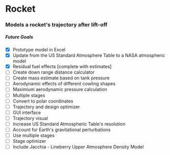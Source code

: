 # Rocket
### Models a rocket's trajectory after lift-off
##### Future Goals
- [x] Prototype model in Excel
- [x] Update from the US Standard Atmosphere Table to a NASA atmospheric model
- [x] Residual fuel effects [complete with estimates]
- [ ] Create down range distance calculator
- [ ] Create mass estimate based on tank pressure
- [ ] Aerodynamic effects of different cowling shapes
- [ ] Maximium aerodynamic pressure calculation
- [ ] Multiple stages
- [ ] Convert to polar coordinates
- [ ] Trajectory and design optimizer
- [ ] GUI interface
- [ ] Trajectory visual
- [ ] Increase US Standard Atmospheric Table's resolution
- [ ] Account for Earth's gravitational perturbations
- [ ] Use multiple stages
- [ ] Stage optimizer
- [ ] Include Jacchia - Lineberry Upper Atmosphere Density Model

